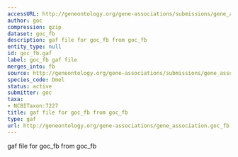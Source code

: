 ```yaml
---
accessURL: http://geneontology.org/gene-associations/submissions/gene_association.goc_fb.gz
author: goc
compression: gzip
dataset: goc_fb
description: gaf file for goc_fb from goc_fb
entity_type: null
id: goc_fb.gaf
label: goc_fb gaf file
merges_into: fb
source: http://geneontology.org/gene-associations/submissions/gene_association.goc_fb.gz
species_code: Dmel
status: active
submitter: goc
taxa:
- NCBITaxon:7227
title: gaf file for goc_fb from goc_fb
type: gaf
url: http://geneontology.org/gene-associations/gene_association.goc_fb.gz
---
```


gaf file for goc_fb from goc_fb